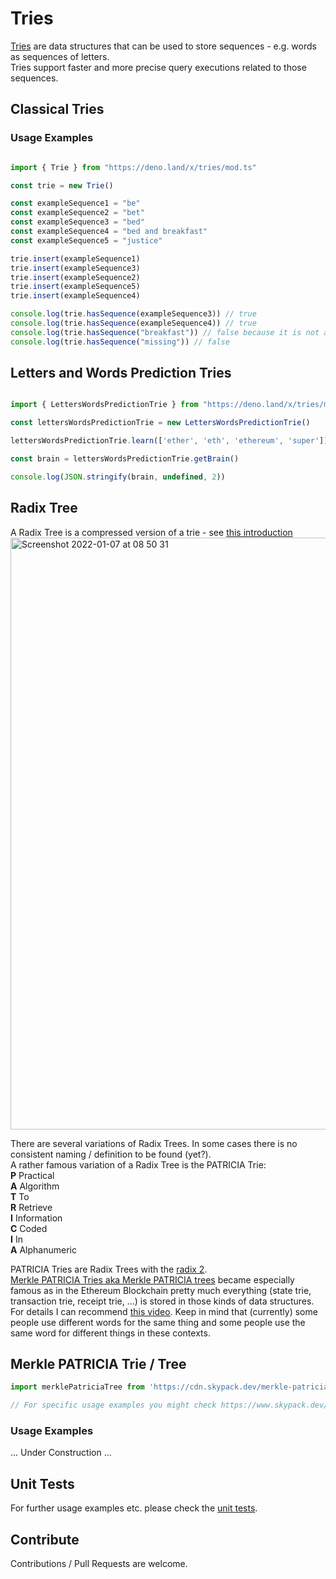 # Tries
[Tries](https://www.youtube.com/watch?v=3CbFFVHQrk4) are data structures that can be used to store sequences - e.g. words as sequences of letters.  
Tries support faster and more precise query executions related to those sequences.  

## Classical Tries 
### Usage Examples

```ts  

import { Trie } from "https://deno.land/x/tries/mod.ts"

const trie = new Trie()

const exampleSequence1 = "be"
const exampleSequence2 = "bet"
const exampleSequence3 = "bed"
const exampleSequence4 = "bed and breakfast"
const exampleSequence5 = "justice"

trie.insert(exampleSequence1)
trie.insert(exampleSequence3)
trie.insert(exampleSequence2)
trie.insert(exampleSequence5)
trie.insert(exampleSequence4)

console.log(trie.hasSequence(exampleSequence3)) // true
console.log(trie.hasSequence(exampleSequence4)) // true
console.log(trie.hasSequence("breakfast")) // false because it is not added as a discrete sequence
console.log(trie.hasSequence("missing")) // false 

```

## Letters and Words Prediction Tries

```ts

import { LettersWordsPredictionTrie } from "https://deno.land/x/tries/mod-letters-and-word-prediction.ts"

const lettersWordsPredictionTrie = new LettersWordsPredictionTrie()

lettersWordsPredictionTrie.learn(['ether', 'eth', 'ethereum', 'super'])

const brain = lettersWordsPredictionTrie.getBrain()

console.log(JSON.stringify(brain, undefined, 2))


```

## Radix Tree
A Radix Tree is a compressed version of a trie - see [this introduction](https://www.youtube.com/watch?v=E8ZGt2i3xkw)
<img width="947" alt="Screenshot 2022-01-07 at 08 50 31" src="https://user-images.githubusercontent.com/43786652/148510487-e0868c68-409e-4d58-9e52-b7c7324ae041.png">

There are several variations of Radix Trees. In some cases there is no consistent naming / definition to be found (yet?).  
A rather famous variation of a Radix Tree is the PATRICIA Trie:  
**P** Practical  
**A** Algorithm  
**T** To   
**R** Retrieve   
**I** Information  
**C** Coded  
**I** In   
**A** Alphanumeric  

PATRICIA Tries are Radix Trees with the [radix 2](https://cs.stackexchange.com/questions/63048/what-is-the-difference-between-radix-trees-and-patricia-tries).  
[Merkle PATRICIA Tries aka Merkle PATRICIA trees](https://www.skypack.dev/view/merkle-patricia-tree) became especially famous as in the Ethereum Blockchain pretty much everything (state trie, transaction trie, receipt trie, ...) is stored in those kinds of data structures. For details I can recommend [this video](https://www.youtube.com/watch?v=OxofT39TJgg). Keep in mind that (currently) some people use different words for the same thing and some people use the same word for different things in these contexts.

## Merkle PATRICIA Trie / Tree

```ts
import merklePatriciaTree from 'https://cdn.skypack.dev/merkle-patricia-tree'

// For specific usage examples you might check https://www.skypack.dev/view/merkle-patricia-tree
```


### Usage Examples
... Under Construction ...

## Unit Tests
For further usage examples etc. please check the [unit tests](https://github.com/distributed-ledger-technology/tries/blob/main/src/trie.spec.ts).

## Contribute
Contributions / Pull Requests are welcome.



